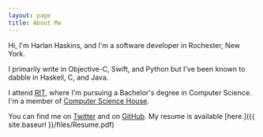 ```yaml
---
layout: page
title: About Me
---
```


Hi, I'm Harlan Haskins, and I'm a software developer in Rochester, New York.

I primarily write in Objective-C, Swift, and Python
but I've been known to dabble in Haskell, C, and Java.

I attend [RIT](http://www.rit.edu), where I'm pursuing a Bachelor's 
degree in Computer Science. I'm a member of
[Computer Science House](http://csh.rit.edu).

You can find me on [Twitter](http://twitter.com/harlanhaskins) and on 
[GitHub](http://github.com/harlanhaskins). My resume is available 
[here.]({{ site.baseurl }}/files/Resume.pdf)
